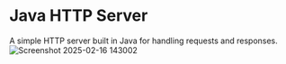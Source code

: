 # Java HTTP Server
A simple HTTP server built in Java for handling requests and responses.
![Screenshot 2025-02-16 143002](https://github.com/user-attachments/assets/c3607666-e11a-4851-8e44-fa2ca65046f5)
